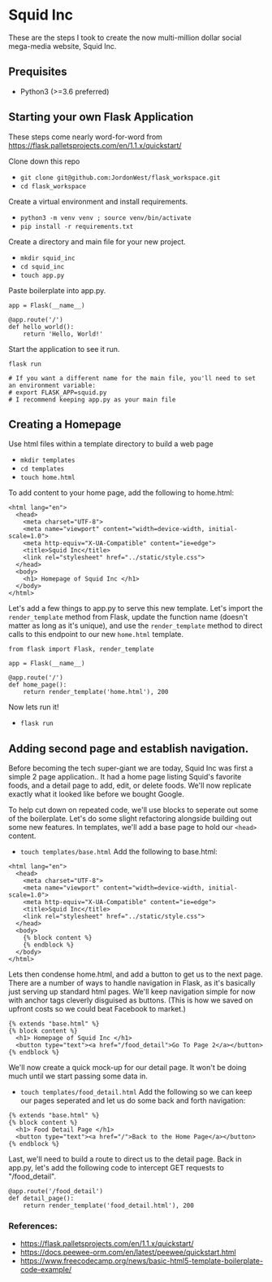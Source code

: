 # Squid Inc
These are the steps I took to create the now multi-million dollar social mega-media website, Squid Inc.

## Prequisites
- Python3 (>=3.6 preferred)

## Starting your own Flask Application
These steps come nearly word-for-word from https://flask.palletsprojects.com/en/1.1.x/quickstart/ 

Clone down this repo
- ```git clone git@github.com:JordonWest/flask_workspace.git```
- ```cd flask_workspace```

Create a virtual environment and install requirements.
- ```python3 -m venv venv ; source venv/bin/activate```
- ```pip install -r requirements.txt```

Create a directory and main file for your new project. 
- ```mkdir squid_inc```
- ```cd squid_inc```
- ```touch app.py```

Paste boilerplate into app.py.
```from flask import Flask
app = Flask(__name__)

@app.route('/')
def hello_world():
    return 'Hello, World!'
```
Start the application to see it run.

```flask run```
```
# If you want a different name for the main file, you'll need to set an environment variable: 
# export FLASK_APP=squid.py
# I recommend keeping app.py as your main file
```

## Creating a Homepage
Use html files within a template directory to build a web page
- ```mkdir templates```
- ```cd templates```
- ```touch home.html```

To add content to your home page, add the following to home.html:
```
<html lang="en">
  <head>
    <meta charset="UTF-8">
    <meta name="viewport" content="width=device-width, initial-scale=1.0">
    <meta http-equiv="X-UA-Compatible" content="ie=edge">
    <title>Squid Inc</title>
    <link rel="stylesheet" href="../static/style.css">
  </head>
  <body>
    <h1> Homepage of Squid Inc </h1>
  </body>
</html>
```

Let's add a few things to app.py to serve this new template. Let's import the ```render_template``` method from Flask, update the function name (doesn't matter as long as it's unique), and use the ```render_template``` method to direct calls to this endpoint to our new ```home.html``` template. 
```
from flask import Flask, render_template

app = Flask(__name__)

@app.route('/')
def home_page():
    return render_template('home.html'), 200
```

Now lets run it!
- ```flask run```

## Adding second page and establish navigation.
Before becoming the tech super-giant we are today, Squid Inc was first a simple 2 page application.. It had a home page listing Squid's favorite foods, and a detail page to add, edit, or delete foods. We'll now replicate exactly what it looked like before we bought Google. 

To help cut down on repeated code, we'll use blocks to seperate out some of the boilerplate. Let's do some slight refactoring alongside building out some new features. In templates, we'll add a base page to hold our ```<head>``` content.
- ```touch templates/base.html```
Add the following to base.html:
```
<html lang="en">
  <head>
    <meta charset="UTF-8">
    <meta name="viewport" content="width=device-width, initial-scale=1.0">
    <meta http-equiv="X-UA-Compatible" content="ie=edge">
    <title>Squid Inc</title>
    <link rel="stylesheet" href="../static/style.css">
  </head>
  <body>
    {% block content %}
    {% endblock %}
  </body>
</html>
```
Lets then condense home.html, and add a button to get us to the next page. There are a number of ways to handle navigation in Flask, as it's basically just serving up standard html pages. We'll keep navigation simple for now with anchor tags cleverly disguised as buttons. (This is how we saved on upfront costs so we could beat Facebook to market.) 
```
{% extends "base.html" %}
{% block content %}
  <h1> Homepage of Squid Inc </h1>
  <button type="text"><a href="/food_detail">Go To Page 2</a></button>
{% endblock %}
```
We'll now create a quick mock-up for our detail page. It won't be doing much until we start passing some data in. 
- ```touch templates/food_detail.html```
Add the following so we can keep our pages seperated and let us do some back and forth navigation:
```
{% extends "base.html" %}
{% block content %}
  <h1> Food Detail Page </h1>
  <button type="text"><a href="/">Back to the Home Page</a></button>
{% endblock %}
```
Last, we'll need to build a route to direct us to the detail page. Back in app.py, let's add the following code to intercept GET requests to "/food_detail".
```
@app.route('/food_detail')
def detail_page():
    return render_template('food_detail.html'), 200
```




### References:
- https://flask.palletsprojects.com/en/1.1.x/quickstart/
- https://docs.peewee-orm.com/en/latest/peewee/quickstart.html
- https://www.freecodecamp.org/news/basic-html5-template-boilerplate-code-example/
